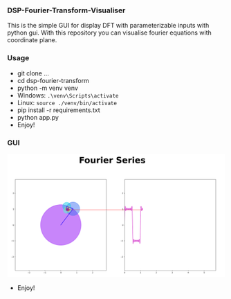 ### DSP-Fourier-Transform-Visualiser
This is the simple GUI for display DFT with parameterizable inputs with python gui. With this repository you can visualise fourier equations with coordinate plane.

### Usage
- git clone ...
- cd dsp-fourier-transform
- python -m venv venv
- Windows: ```.\venv\Scripts\activate```
- Linux: ```source ./venv/bin/activate```
- pip install -r requirements.txt
- python app.py
- Enjoy!  


### GUI  
![gui](./docs//dsp-gui.png)
- Enjoy!
